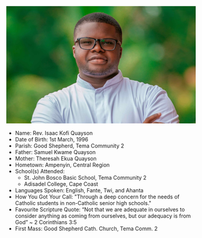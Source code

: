 <img class="img-fluid post-image" src="/assets/img/ordination/isaac.jpeg" alt="Rev. Isaac Kofi Quayson">

- Name: Rev. Isaac Kofi Quayson
- Date of Birth: 1st March, 1996
- Parish: Good Shepherd, Tema Community 2
- Father: Samuel Kwame Quayson
- Mother: Theresah Ekua Quayson
- Hometown: Ampenyin, Central Region
- School(s) Attended:
    - St. John Bosco Basic School, Tema Community 2
    - Adisadel College, Cape Coast
- Languages Spoken: English, Fante, Twi, and Ahanta
- How You Got Your Call: "Through a deep concern for the needs of
Catholic students in non-Catholic senior high schools."
- Favourite Scripture Quote: “Not that we are adequate in ourselves to consider anything as coming from ourselves, but our adequacy is from God” ~ 2 Corinthians 3:5
- First Mass: Good Shepherd Cath. Church, Tema Comm. 2
